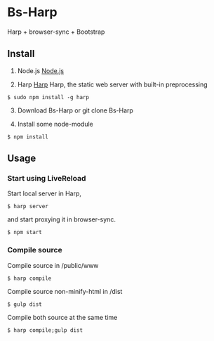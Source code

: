 # Bs-Harp

Harp + browser-sync + Bootstrap

## Install

1. Node.js
[Node.js](http://nodejs.org/)

2. Harp
[Harp](http://harpjs.com/) Harp, the static web server with built-in preprocessing
```
$ sudo npm install -g harp
```

3. Download Bs-Harp or git clone Bs-Harp

4. Install some node-module
```
$ npm install
```

## Usage

### Start using LiveReload

Start local server in Harp,

```
$ harp server
```

and start proxying it in browser-sync.

```
$ npm start
```

### Compile source 

Compile source in /public/www 

```
$ harp compile
```

Compile source non-minify-html in /dist

```
$ gulp dist
```

Compile both source at the same time
```
$ harp compile;gulp dist
```
